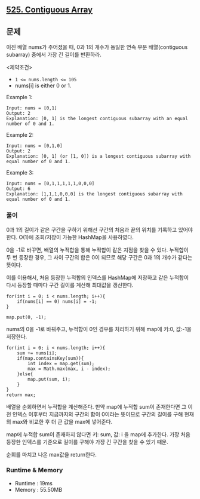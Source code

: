 [525. Contiguous Array](https://leetcode.com/problems/contiguous-array/description/)
---
## 문제
이진 배열 nums가 주어졌을 때, 0과 1의 개수가 동일한 연속 부분 배열(contiguous subarray) 중에서 가장 긴 길이를 반환하라.

<제약조건>
- `1 <= nums.length <= 105`
- nums[i] is either 0 or 1.

Example 1:
```
Input: nums = [0,1]
Output: 2
Explanation: [0, 1] is the longest contiguous subarray with an equal number of 0 and 1.
```
Example 2:
```
Input: nums = [0,1,0]
Output: 2
Explanation: [0, 1] (or [1, 0]) is a longest contiguous subarray with equal number of 0 and 1.
```
Example 3:
```
Input: nums = [0,1,1,1,1,1,0,0,0]
Output: 6
Explanation: [1,1,1,0,0,0] is the longest contiguous subarray with equal number of 0 and 1.
```

### 풀이
0과 1의 길이가 같은 구간을 구하기 위해선 구간의 처음과 끝의 위치를 기록하고 있어야 한다. O(1)에 조회/저장이 가능한 HashMap을 사용하였다. 

0을 -1로 바꾸면, 배열의 누적합을 통해 누적합이 같은 지점을 찾을 수 있다.
누적합이 두 번 등장한 경우, 그 사이 구간의 합은 0이 되므로
해당 구간은 0과 1의 개수가 같다는 뜻이다.

이를 이용해서, 처음 등장한 누적합의 인덱스를 HashMap에 저장하고
같은 누적합이 다시 등장할 때마다 구간 길이를 계산해 최대값을 갱신한다.

```
for(int i = 0; i < nums.length; i++){
    if(nums[i] == 0) nums[i] = -1;  
}

map.put(0, -1); 
```
nums의 0을 -1로 바꿔주고, 누적합이 0인 경우를 처리하기 위해 map에 키:0, 값:-1을 저장한다.

```
for(int i = 0; i < nums.length; i++){
    sum += nums[i];
    if(map.containsKey(sum)){
        int index = map.get(sum);
        max = Math.max(max, i - index);
    }else{
        map.put(sum, i);
    }
}
return max;
```
배열을 순회하면서 누적합을 계산해준다. 만약 map에 누적합 sum이 존재한다면
그 이전 인덱스 이후부터 지금까지의 구간의 합이 0이라는 뜻이므로 구간의 길이를 구해 현재의 max와 비교한 후 더 큰 값을 max에 넣어준다.

map에 누적합 sum이 존재하지 않다면 키: sum, 값: i 을 map에 추가한다. 가장 처음 등장한 인덱스를 기준으로 길이를 구해야 가장 긴 구간을 찾을 수 있기 때문.

순회를 마치고 나온 max값을 return한다.

### Runtime & Memory
- Runtime
    : 19ms
- Memory
    : 55.50MB